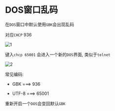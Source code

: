 # DOS窗口乱码

在`DOS`窗口中默认使用`GBK`会出现乱码

对应`CHCP` 936

![1](https://cdn.jsdelivr.net/gh/dhay3/image-repo@master/20210518/1.kieb7t07fbk.png)

键入`chcp 65001` 会进入一个新的`DOS`界面, 类似于`telnet`

![2](https://cdn.jsdelivr.net/gh/dhay3/image-repo@master/20210518/2.x34v077sgy8.png)

常见编码:

- GBK  ===>  936

- UTF-8 ===>  65001

  

重新开启一个`DOS`会变回默认`GBK`
